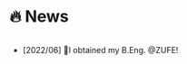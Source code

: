 <!--
 * @Description: 
 * @Author: Qing Shi
 * @Date: 2024-09-20 12:07:46
 * @LastEditors: Qing Shi
 * @LastEditTime: 2024-11-22 15:49:34
-->
# 🔥 News
<!-- - *2022.02*: &nbsp;🎉🎉 Lorem ipsum dolor sit amet, consectetur adipiscing elit. Vivamus ornare aliquet ipsum, ac tempus justo dapibus sit amet. 
- *2022.02*: &nbsp;🎉🎉 Lorem ipsum dolor sit amet, consectetur adipiscing elit. Vivamus ornare aliquet ipsum, ac tempus justo dapibus sit amet.  -->

<div class="news-div has-news-scrollbar" style="overflow-y: auto; height: 280px;">
    <ul class="news-list">
        <!-- <li class="news-item">
            <span class="news-date">[2024/08]</span>
            <span class="news-content"></span>
        </li> -->
        <!-- <li class="news-item">
            <span class="news-date">[2024/08]</span>
            <span class="news-content">🎉Our paper <span style="font-style: italic;">'EBPVis: Visual Analytics of Economic Behavior Patterns in a Virtual Experimental Environment'</span>&nbsp; is accepted to CGF!</span>
        </li>
        <li class="news-item">
            <span class="news-date">[2024/05]</span>
            <span class="news-content">🎉Our paper <span style="font-style: italic;">'NFTracer: Tracing NFT Impact Dynamics in Transaction-flow Substitutive Systems with Visual Analytics'</span>&nbsp; is accepted to IEEE TVCG!</span>
        </li>
        <li class="news-item">
            <span class="news-date">[2023/12]</span>
            <span class="news-content">I left HKUST-CIVAL and HKUST (GZ).</span>
        </li>
        <li class="news-item">
            <span class="news-date">[2023/11]</span>
            <span class="news-content">🎉Our paper <span style="font-style: italic;">'MetroBUX: A Topology-Based Visual Analytics for Bus Operational Uncertainty EXploration'</span>&nbsp; is accepted to IEEE T-ITS!</span>
        </li>
        <li class="news-item">
            <span class="news-date">[2023/09]</span>
            <span class="news-content">🎉Our paper <span style="font-style: italic;">'Does Where You are Matter? A Visual Analytics System for COVID-19 Transmission Based on Social Hierarchical Perspective'</span>&nbsp; is accepted to VINCI 2023!</span>
        </li>
        <li class="news-item">
            <span class="news-date">[2023/07]</span>
            <span class="news-content">🎉Our paper <span style="font-style: italic;">'TimeTuner: Diagnosing Time Representations for Time-Series Forecasting with Counterfactual Explanations'</span>&nbsp; is accepted to IEEE VIS 2023!</span>
        </li>
        <li class="news-item">
            <span class="news-date">[2022/09]</span>
            <span class="news-content">🏆Our poster <span style="font-style: italic;">MetroBUX</span> got 'Best poster honorable mention' at ChinaVis 2022!</span>
        </li>
        <li class="news-item">
            <span class="news-date">[2022/07]</span>
            <span class="news-content">Starting my visualization journey as a Research Assistant @ HKUST-CIVAL with Prof. Wei Zeng!</span>
        </li> -->
        <li class="news-item">
            <span class="news-date">[2022/06]</span>
            <span class="news-content">🎉I obtained my B.Eng. @ZUFE!</span>
        </li>
    </ul>
</div>
